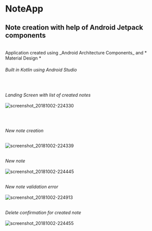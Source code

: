 # NoteApp

## Note creation with help of Android Jetpack components </br>
</br>
Application created using _Android Architecture Components_ and * Material Design *


###### Built in Kotlin using Android Studio</br>
</br>

*Landing Screen with list of created notes* </br></br>
![screenshot_20181002-224330](https://user-images.githubusercontent.com/39777674/46365229-abd3a080-c695-11e8-9b7e-699f4e0e8448.png)

</br></br>

*New note creation*</br></br>

![screenshot_20181002-224339](https://user-images.githubusercontent.com/39777674/46365312-e1788980-c695-11e8-9fcf-e8e253d637ea.png)
</br></br>

*New note*</br></br>
![screenshot_20181002-224445](https://user-images.githubusercontent.com/39777674/46365357-079e2980-c696-11e8-93ef-7838e6a32455.png)
</br></br>

*New note validation error*</br></br>
![screenshot_20181002-224913](https://user-images.githubusercontent.com/39777674/46365415-2d2b3300-c696-11e8-8c84-9b9f2496e9b0.png)
</br></br>

*Delete confirmation for created note*</br></br>
![screenshot_20181002-224455](https://user-images.githubusercontent.com/39777674/46365519-73809200-c696-11e8-8200-3d31b831b39c.png)


</br></br>
